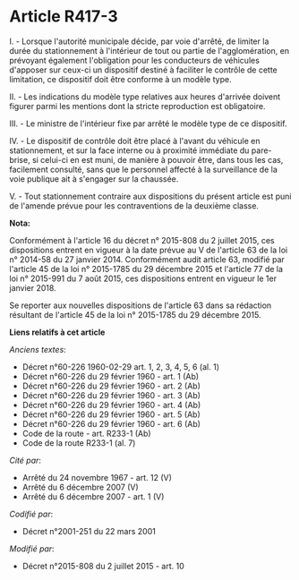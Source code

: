 # Article R417-3

I. - Lorsque l'autorité municipale décide, par voie d'arrêté, de limiter la durée du stationnement à l'intérieur de tout ou
partie de l'agglomération, en prévoyant également l'obligation pour les conducteurs de véhicules d'apposer sur ceux-ci un
dispositif destiné à faciliter le contrôle de cette limitation, ce dispositif doit être conforme à un modèle type.

II. - Les indications du modèle type relatives aux heures d'arrivée doivent figurer parmi les mentions dont la stricte
reproduction est obligatoire.

III. - Le ministre de l'intérieur fixe par arrêté le modèle type de ce dispositif.

IV. - Le dispositif de contrôle doit être placé à l'avant du véhicule en stationnement, et sur la face interne ou à proximité
immédiate du pare-brise, si celui-ci en est muni, de manière à pouvoir être, dans tous les cas, facilement consulté, sans que
le personnel affecté à la surveillance de la voie publique ait à s'engager sur la chaussée.

V. - Tout stationnement contraire aux dispositions du présent article est puni de l'amende prévue pour les contraventions de
la deuxième classe.

**Nota:**

Conformément à l'article 16 du décret n° 2015-808 du 2 juillet 2015, ces dispositions entrent en vigueur à la date prévue au
V de l'article 63 de la loi n° 2014-58 du 27 janvier 2014. Conformément audit article 63, modifié par l'article 45 de la loi
n° 2015-1785 du 29 décembre 2015 et l'article 77 de la loi n° 2015-991 du 7 août 2015, ces dispositions entrent en vigueur le
1er janvier 2018. 

Se reporter aux nouvelles dispositions de l'article 63 dans sa rédaction résultant de l'article 45 de la loi n° 2015-1785 du
29 décembre 2015.

**Liens relatifs à cet article**

_Anciens textes_:

  - Décret n°60-226 1960-02-29 art. 1, 2, 3, 4, 5, 6 (al. 1)
  - Décret n°60-226 du 29 février 1960 - art. 1 (Ab)
  - Décret n°60-226 du 29 février 1960 - art. 2 (Ab)
  - Décret n°60-226 du 29 février 1960 - art. 3 (Ab)
  - Décret n°60-226 du 29 février 1960 - art. 4 (Ab)
  - Décret n°60-226 du 29 février 1960 - art. 5 (Ab)
  - Décret n°60-226 du 29 février 1960 - art. 6 (Ab)
  - Code de la route - art. R233-1 (Ab)
  - Code de la route R233-1 (al. 7)

_Cité par_:

  - Arrêté du 24 novembre 1967 - art. 12 (V)
  - Arrêté du 6 décembre 2007 (V)
  - Arrêté du 6 décembre 2007 - art. 1 (V)

_Codifié par_:

  - Décret n°2001-251 du 22 mars 2001

_Modifié par_:

  - Décret n°2015-808 du 2 juillet 2015 - art. 10

